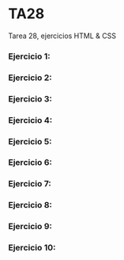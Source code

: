 # TA28
Tarea 28, ejercicios HTML &amp; CSS

### Ejercicio 1:

### Ejercicio 2:

### Ejercicio 3:

### Ejercicio 4:

### Ejercicio 5:

### Ejercicio 6:

### Ejercicio 7:

### Ejercicio 8:

### Ejercicio 9:

### Ejercicio 10:


